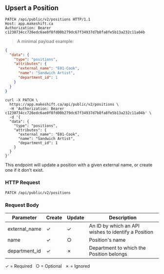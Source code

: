 ## Upsert a Position

```http
PATCH /api/public/v2/positions HTTP/1.1
Host: app.makeshift.ca
Authorization: Bearer c1230734cc726edc6ae0f8fd00b279dc67f34937d7b8fa8fe5b13a232c11a04b
```

> A minimal payload example:

```json
{
  "data": {
    "type": "positions",
    "attributes": {
      "external_name": "E01-Cook",
      "name": "Sandwich Artist",
      "department_id": 1
    }
  }
}
```

```shell
curl -X PATCH \
  https://app.makeshift.ca/api/public/v2/positions \
  -H 'Authorization: Bearer c1230734cc726edc6ae0f8fd00b279dc67f34937d7b8fa8fe5b13a232c11a04b' \
  -d '{
  "data": {
    "type": "positions",
    "attributes": {
      "external_name": "E01-Cook",
      "name": "Sandwich Artist",
      "department_id": 1
    }
  }
}'
```

This endpoint will update a position with a given external name, or create one if it don't exist.

### HTTP Request

`PATCH /api/public/v2/positions`

### Request Body

Parameter          |  Create   | Update       | Description
---------          | --------- | ----------   |-----------
external_name      |  ✓        | ✓            | An ID by which an API wishes to identify a Position
name               |  ✓        | ○            | Position's name
department_id      |  ✓        | ✗            | Department to which the Position belongs

✓ = Required &nbsp; ○ = Optional &nbsp; ✗ = Ignored

